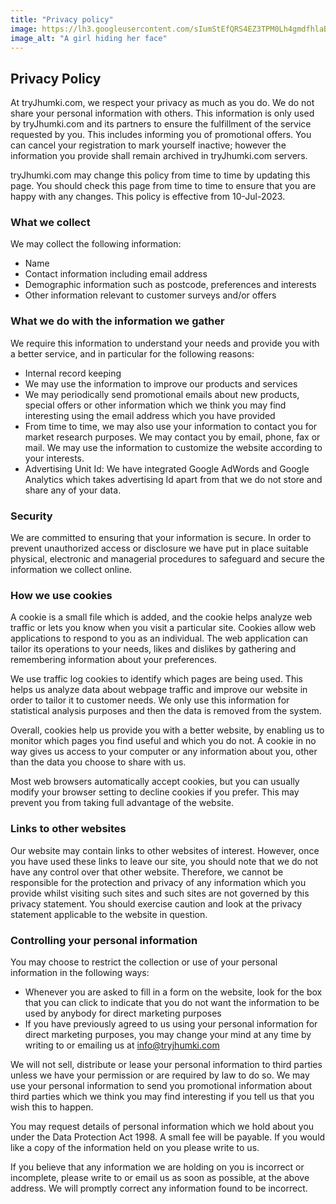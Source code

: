 ```yaml
---
title: "Privacy policy"
image: https://lh3.googleusercontent.com/sIumStEfQRS4EZ3TPM0Lh4gmdfhlaBxEfMtgWa39X3gdlRXB3xIBYMUyXoBAgTdf2E5oyjoioKYPwrSYG4PpplfMrY1hEidWf_ThgvgG5wGKhGVEx4jaV_p9iA3UqKzc2w=w1280
image_alt: "A girl hiding her face"
---
```


## Privacy Policy
At tryJhumki.com, we respect your privacy as much as you do. We do not share your personal information with others. This information is only used by tryJhumki.com and its partners to ensure the fulfillment of the service requested by you. This includes informing you of promotional offers. You can cancel your registration to mark yourself inactive; however the information you provide shall remain archived in tryJhumki.com servers.

tryJhumki.com may change this policy from time to time by updating this page. You should check this page from time to time to ensure that you are happy with any changes. This policy is effective from 10-Jul-2023.

### What we collect
We may collect the following information:

* Name
* Contact information including email address
* Demographic information such as postcode, preferences and interests
* Other information relevant to customer surveys and/or offers

### What we do with the information we gather
We require this information to understand your needs and provide you with a better service, and in particular for the following reasons:

* Internal record keeping
* We may use the information to improve our products and services
* We may periodically send promotional emails about new products, special offers or other information which we think you may find interesting using the email address which you have provided
* From time to time, we may also use your information to contact you for market research purposes. We may contact you by email, phone, fax or mail. We may use the information to customize the website according to your interests.
* Advertising Unit Id: We have integrated Google AdWords and Google Analytics which takes advertising Id apart from that we do not store and share any of your data.

### Security
We are committed to ensuring that your information is secure. In order to prevent unauthorized access or disclosure we have put in place suitable physical, electronic and managerial procedures to safeguard and secure the information we collect online.

### How we use cookies
A cookie is a small file which is added, and the cookie helps analyze web traffic or lets you know when you visit a particular site. Cookies allow web applications to respond to you as an individual. The web application can tailor its operations to your needs, likes and dislikes by gathering and remembering information about your preferences.

We use traffic log cookies to identify which pages are being used. This helps us analyze data about webpage traffic and improve our website in order to tailor it to customer needs. We only use this information for statistical analysis purposes and then the data is removed from the system.

Overall, cookies help us provide you with a better website, by enabling us to monitor which pages you find useful and which you do not. A cookie in no way gives us access to your computer or any information about you, other than the data you choose to share with us.

Most web browsers automatically accept cookies, but you can usually modify your browser setting to decline cookies if you prefer. This may prevent you from taking full advantage of the website.

### Links to other websites
Our website may contain links to other websites of interest. However, once you have used these links to leave our site, you should note that we do not have any control over that other website. Therefore, we cannot be responsible for the protection and privacy of any information which you provide whilst visiting such sites and such sites are not governed by this privacy statement. You should exercise caution and look at the privacy statement applicable to the website in question. 

### Controlling your personal information
You may choose to restrict the collection or use of your personal information in the following ways:

* Whenever you are asked to fill in a form on the website, look for the box that you can click to indicate that you do not want the information to be used by anybody for direct marketing purposes
* If you have previously agreed to us using your personal information for direct marketing purposes, you may change your mind at any time by writing to or emailing us at info@tryjhumki.com

We will not sell, distribute or lease your personal information to third parties unless we have your permission or are required by law to do so. We may use your personal information to send you promotional information about third parties which we think you may find interesting if you tell us that you wish this to happen.

You may request details of personal information which we hold about you under the Data Protection Act 1998. A small fee will be payable. If you would like a copy of the information held on you please write to us.

If you believe that any information we are holding on you is incorrect or incomplete, please write to or email us as soon as possible, at the above address. We will promptly correct any information found to be incorrect.